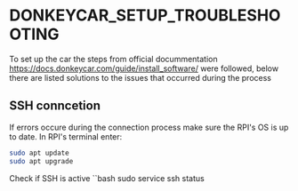 # DONKEYCAR_SETUP_TROUBLESHOOTING

To set up the car the steps from official docummentation https://docs.donkeycar.com/guide/install_software/ were followed, below there are listed solutions 
to the issues that occurred during the process

## SSH conncetion 

If errors occure during the connection process make sure the RPI's OS is up to date. In RPI's terminal enter:


```bash
sudo apt update
sudo apt upgrade
```
Check if SSH is active 
``bash
sudo service ssh status
```




